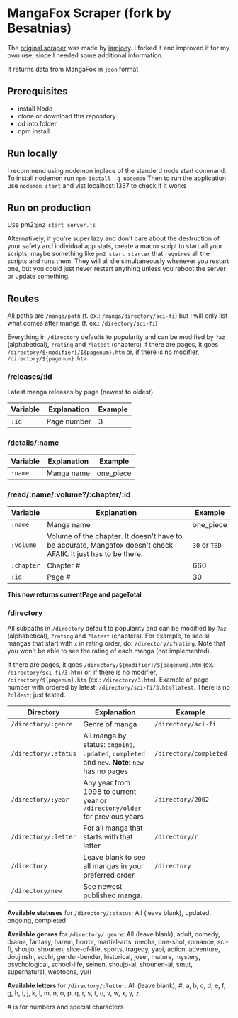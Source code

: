 # MangaFox Scraper (fork by Besatnias)
The [original scraper](https://github.com/iamjoey/mangafox-scraper) was made by [iamjoey](https://github.com/iamjoey). I forked it and improved it for my own use, since I needed some additional information.

It returns data from MangaFox in `json` format

## Prerequisites
* install Node
* clone or download this repository
* cd into folder
* npm install

## Run locally
I recommend using nodemon inplace of the standerd node start command. To install nodemon run `npm install -g nodemon`
Then to run the application use `nodemon start` and vist localhost:1337 to check if it works

## Run on production
Use pm2:`pm2 start server.js`

Alternatively, if you're super lazy and don't care about the destruction of your safety and individual app stats, create a macro script to start all your scripts, maybe something like `pm2 start starter` that `require`s all the scripts and runs them. They will all die simultaneously whenever you restart one, but you could just never restart anything unless you reboot the server or update something.

## Routes

All paths are `/manga/path` (f. ex.: `/manga/directory/sci-fi`) but I will only list what comes after manga (f. ex.: `/directory/sci-fi`)

Everything in `/directory` defaults to popularity and can be modified by `?az` (alphabetical), `?rating` and `?latest` (chapters)
If there are pages, it goes `/directory/${modifier}/${pagenum}.htm` or, if there is no modifier, `/directory/${pagenum}.htm`


### /releases/:id

Latest manga releases by page (newest to oldest)

| Variable | Explanation | Example |
| --- | --- | --- |
| `:id` | Page number | 3 |

### /details/:name

| Variable | Explanation | Example |
| --- | --- | --- |
| `:name` | Manga name | one_piece |

### /read/:name/:volume?/:chapter/:id

| Variable | Explanation | Example |
| --- | --- | --- |
| `:name` | Manga name | one_piece |
| `:volume` | Volume of the chapter. It doesn't have to be accurate, Mangafox doesn't check AFAIK. It just has to be there. | `30` or `TBD`|
| `:chapter` | Chapter # | 660 |
| `:id` | Page # | 30 |

**This now returns currentPage and pageTotal**

### /directory

All subpaths in `/directory` default to popularity and can be modified by `?az` (alphabetical), `?rating` and `?latest` (chapters). For example, to see all mangas that start with `x` in rating order, do: `/directory/x?rating`. Note that you won't be able to see the rating of each manga (not implemented).

If there are pages, it goes `/directory/${modifier}/${pagenum}.htm` (ex.: `/directory/sci-fi/3.htm`) or, if there is no modifier, `/directory/${pagenum}.htm` (ex.: `/directory/3.htm`). Example of page number with ordered by latest: `/directory/sci-fi/3.htm?latest`. There is no `?oldest`; just tested.

| Directory | Explanation | Example |
| --- | --- | --- |
| `/directory/:genre` | Genre of manga | `/directory/sci-fi` |
| `/directory/:status` | All manga by status: `ongoing`, `updated`, `completed` and `new`. **Note:** `new` has no pages | `/directory/completed` |
| `/directory/:year` | Any year from 1998 to current year or `/directory/older` for previous years | `/directory/2002` |
| `/directory/:letter` | For all manga that starts with that letter | `/directory/r` |
| `/directory` | Leave blank to see all mangas in your preferred order | `/directory` |
| `/directory/new` | See newest published manga. 

**Available statuses** for `/directory/:status`:
All (leave blank), updated, ongoing, completed

**Available genres** for `/directory/:genre`:
All (leave blank), adult, comedy, drama, fantasy, harem, horror, martial-arts, mecha, one-shot, romance, sci-fi, shoujo, shounen, slice-of-life, sports, tragedy, yaoi, action, adventure, doujinshi, ecchi, gender-bender, historical, josei, mature, mystery, psychological, school-life, seinen, shoujo-ai, shounen-ai, smut, supernatural, webtoons, yuri

**Available letters** for `/directory/:letter`:
All (leave blank), #, a, b, c, d, e, f, g, h, i, j, k, l, m, n, o, p, q, r, s, t, u, v, w, x, y, z

\# is for numbers and special characters
